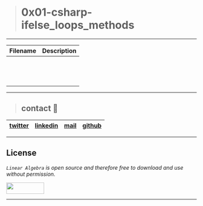 > # 0x01-csharp-ifelse_loops_methods
---
| **Filename** | **Description** |
|---|---|
| [](./) |   |
| [](./) |   |
| [](./) |   |
| [](./) |   |
| [](./) |   |
| [](./) |   |
| [](./) |   |
| [](./) |   |
| [](./) |   |
| [](./) |   |
| [](./) |   |
| [](./) |   |
|  |   |

---
> ## contact 💬

| [twitter](https://twitter.com/RICARDO1470) | [linkedin](https://www.linkedin.com/in/ricardo-alfonso-camayo/) | [mail](1466@holbertonschool.com) | [github](https://github.com/ricardo1470/README/blob/master/README.md) |
|---|---|---|---|

---

## License
*`Linear Algebra` is open source and therefore free to download and use without permission.*

<a href="url"><img src="https://www.holbertonschool.com/holberton-logo.png" align="middle" width="100" height="30"></a>

---